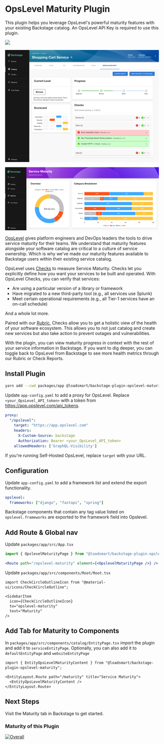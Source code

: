 # OpsLevel Maturity Plugin

This plugin helps you leverage OpsLevel's powerful maturity features with your existing Backstage catalog. An OpsLevel API Key is required to use this plugin.

![](docs/rubric.png)

![](docs/maturity-on-service.png)

![](docs/maturity-report.png)

[OpsLevel](https://www.opslevel.com/) gives platform engineers and DevOps leaders the tools to drive service maturity for their teams. We understand that maturity features alongside your software catalog are critical to a culture of service ownership. Which is why we’ve made our maturity features available to Backstage users within their existing service catalog.

OpsLevel uses [Checks](https://www.opslevel.com/docs/getting-started-with-checks) to measure Service Maturity. Checks let you explicitly define how you want your services to be built and operated.
With OpsLevel Checks, you can verify that services:

- Are using a particular version of a library or framework
- Have migrated to a new third-party tool (e.g., all services use Splunk)
- Meet certain operational requirements (e.g., all Tier-1 services have an on-call schedule)

And a whole lot more.

Paired with our [Rubric](https://www.opslevel.com/docs/getting-started-with-rubrics), Checks allow you to get a holistic view of the health of your software ecosystem. This allows you to not just catalog and create new services but also take action to prevent outages and vulnerabilities.

With the plugin, you can view maturity progress in context with the rest of your service information in Backstage. If you want to dig deeper, you can toggle back to OpsLevel from Backstage to see more health metrics through our Rubric or Check Reports.

## Install Plugin

```bash
yarn add --cwd packages/app @loadsmart/backstage-plugin-opslevel-maturity
```

Update `app-config.yaml` to add a proxy for OpsLevel. Replace `<your_OpsLevel_API_token>` with a token from https://app.opslevel.com/api_tokens.

```yaml
proxy:
  "/opslevel":
    target: "https://app.opslevel.com"
    headers:
      X-Custom-Source: backstage
      Authorization: Bearer <your_OpsLevel_API_token>
    allowedHeaders: ['GraphQL-Visibility']
```

If you're running Self-Hosted OpsLevel, replace `target` with your URL.

## Configuration

Update `app-config.yaml` to add a framework list and extend the export functionality.

```yaml
opslevel:
  frameworks: ["django", "fastapi", "spring"]
```

Backstage components that contain any tag value listed on `opslevel.frameworks` are exported to the framework field into Opslevel.

## Add Route & Global nav

Update `packages/app/src/App.tsx`

```jsx
import { OpslevelMaturityPage } from "@loadsmart/backstage-plugin-opslevel-maturity";
```

```jsx
<Route path="/opslevel-maturity" element={<OpslevelMaturityPage />} />
```

Update `packages/app/src/components/Root/Root.tsx`

```tsx
import CheckCircleOutlineIcon from "@material-ui/icons/CheckCircleOutline";
```

```tsx
<SidebarItem
  icon={CheckCircleOutlineIcon}
  to="opslevel-maturity"
  text="Maturity"
/>
```

## Add Tab for Maturity to Components

In `packages/app/src/components/catalog/EntityPage.tsx` import the plugin and add it to `serviceEntityPage`. Optionally, you can also add it to `defaultEntityPage` and `websiteEntityPage`

```tsx
import { EntityOpsLevelMaturityContent } from "@loadsmart/backstage-plugin-opslevel-maturity";
```

```tsx
<EntityLayout.Route path="/maturity" title="Service Maturity">
  <EntityOpsLevelMaturityContent />
</EntityLayout.Route>
```

## Next Steps

Visit the Maturity tab in Backstage to get started.

### Maturity of this Plugin

[![Overall](https://img.shields.io/endpoint?style=flat&url=https%3A%2F%2Fapp.opslevel.com%2Fapi%2Fservice_level%2FSX_5tBBV3PXtQcTEe4j6kGw_Sm0ys-piO0swtoWKCwo)](https://app.opslevel.com/services/backstage_plugin/maturity-report)
